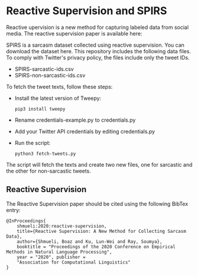 # Reactive Supervision and SPIRS

Reactive upervision is a new method for capturing labeled data from social media. 
The reactive supervision paper is available here: 

SPIRS is a sarcasm dataset collected using reactive supervision. You can download the dataset here.
This repository includes the following data files. To comply with Twitter's privacy policy, the files include only the tweet IDs.

  - SPIRS-sarcastic-ids.csv
  - SPIRS-non-sarcastic-ids.csv

To fetch the tweet texts, follow these steps:

  * Install the latest version of Tweepy:
  
    `pip3 install tweepy`
  * Rename credentials-example.py to credentials.py
  * Add your Twitter API credentials by editing credentials.py
  * Run the script:
  
    `python3 fetch-tweets.py`

The script will fetch the texts and create two new files, one for sarcastic and the other for non-sarcastic tweets.

## Reactive Supervision

The Reactive Supervision paper should be cited using the following BibTex entry:

```
@InProceedings{
    shmueli:2020:reactive-supervision, 
    title={Reactive Supervision: A New Method for Collecting Sarcasm Data}, 
    author={Shmueli, Boaz and Ku, Lun-Wei and Ray, Soumya}, 
    booktitle = "Proceedings of the 2020 Conference on Empirical Methods in Natural Language Processing", 
    year = "2020", publisher = 
    "Association for Computational Linguistics"
}
```


